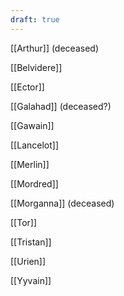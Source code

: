 ```yaml
---
draft: true
---
```

[[Arthur]] (deceased)

[[Belvidere]]

[[Ector]]

[[Galahad]] (deceased?)

[[Gawain]]

[[Lancelot]]

[[Merlin]]

[[Mordred]]

[[Morganna]] (deceased)

[[Tor]]

[[Tristan]]

[[Urien]]

[[Yyvain]]

